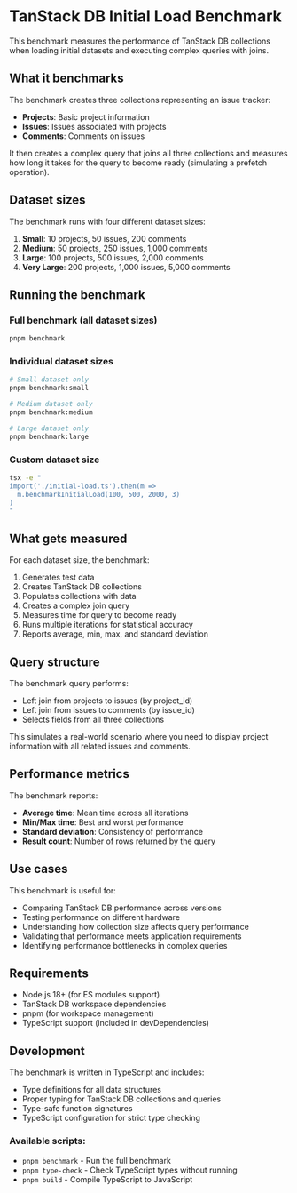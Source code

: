 # TanStack DB Initial Load Benchmark

This benchmark measures the performance of TanStack DB collections when loading initial datasets and executing complex queries with joins.

## What it benchmarks

The benchmark creates three collections representing an issue tracker:
- **Projects**: Basic project information
- **Issues**: Issues associated with projects
- **Comments**: Comments on issues

It then creates a complex query that joins all three collections and measures how long it takes for the query to become ready (simulating a prefetch operation).

## Dataset sizes

The benchmark runs with four different dataset sizes:

1. **Small**: 10 projects, 50 issues, 200 comments
2. **Medium**: 50 projects, 250 issues, 1,000 comments  
3. **Large**: 100 projects, 500 issues, 2,000 comments
4. **Very Large**: 200 projects, 1,000 issues, 5,000 comments

## Running the benchmark

### Full benchmark (all dataset sizes)
```bash
pnpm benchmark
```

### Individual dataset sizes
```bash
# Small dataset only
pnpm benchmark:small

# Medium dataset only  
pnpm benchmark:medium

# Large dataset only
pnpm benchmark:large
```

### Custom dataset size
```bash
tsx -e "
import('./initial-load.ts').then(m => 
  m.benchmarkInitialLoad(100, 500, 2000, 3)
)
"
```

## What gets measured

For each dataset size, the benchmark:
1. Generates test data
2. Creates TanStack DB collections
3. Populates collections with data
4. Creates a complex join query
5. Measures time for query to become ready
6. Runs multiple iterations for statistical accuracy
7. Reports average, min, max, and standard deviation

## Query structure

The benchmark query performs:
- Left join from projects to issues (by project_id)
- Left join from issues to comments (by issue_id)
- Selects fields from all three collections

This simulates a real-world scenario where you need to display project information with all related issues and comments.

## Performance metrics

The benchmark reports:
- **Average time**: Mean time across all iterations
- **Min/Max time**: Best and worst performance
- **Standard deviation**: Consistency of performance
- **Result count**: Number of rows returned by the query

## Use cases

This benchmark is useful for:
- Comparing TanStack DB performance across versions
- Testing performance on different hardware
- Understanding how collection size affects query performance
- Validating that performance meets application requirements
- Identifying performance bottlenecks in complex queries

## Requirements

- Node.js 18+ (for ES modules support)
- TanStack DB workspace dependencies
- pnpm (for workspace management)
- TypeScript support (included in devDependencies)

## Development

The benchmark is written in TypeScript and includes:
- Type definitions for all data structures
- Proper typing for TanStack DB collections and queries
- Type-safe function signatures
- TypeScript configuration for strict type checking

### Available scripts:
- `pnpm benchmark` - Run the full benchmark
- `pnpm type-check` - Check TypeScript types without running
- `pnpm build` - Compile TypeScript to JavaScript
